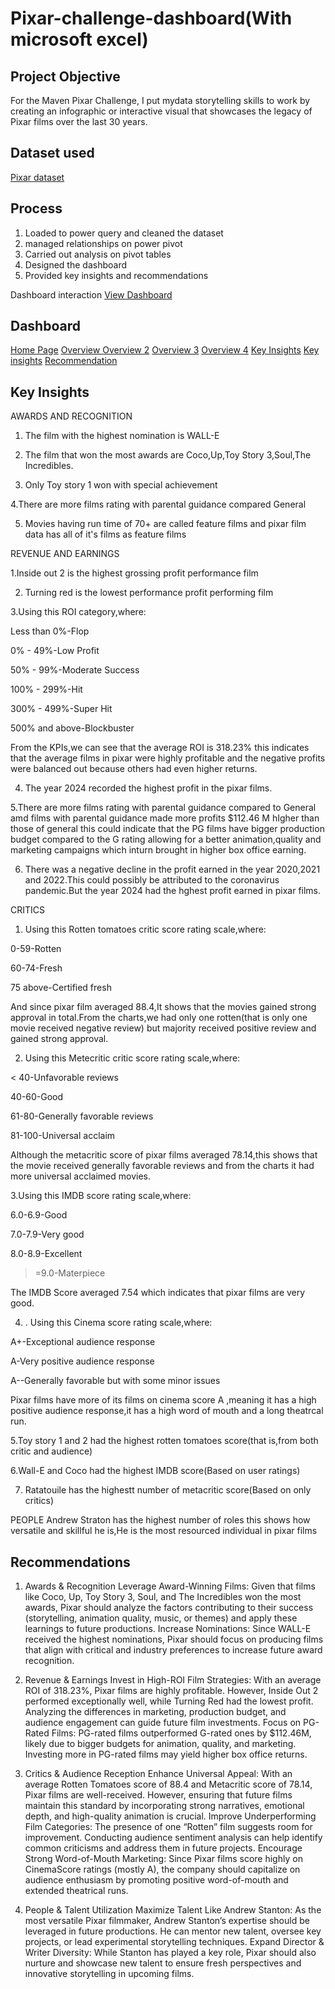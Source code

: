 # Pixar-challenge-dashboard(With microsoft excel)
## Project Objective
For the Maven Pixar Challenge, I put mydata storytelling skills to work by creating an infographic or interactive visual that showcases the legacy of Pixar films over the last 30 years.

## Dataset used
<a href= "https://maven-datasets.s3.us-east-1.amazonaws.com/Pixar+Films/Pixar+Films.zip">Pixar dataset</a>

## Process
1. Loaded to power query and cleaned the dataset
2. managed relationships on power pivot
3. Carried out analysis on pivot tables
4. Designed the dashboard
5. Provided key insights and recommendations

Dashboard interaction <a href= "https://github.com/Me1rem/Pixar-challenge-dashboard/blob/main/Maven%20challenge%20AROME(AutoRecovered).xlsx">View Dashboard</a>
## Dashboard 
<a href="https://github.com/Me1rem/Pixar-challenge-dashboard/blob/main/Screenshot%202025-03-28%20143249.png">Home Page</a>
<a href="https://github.com/Me1rem/Pixar-challenge-dashboard/blob/main/Screenshot%202025-03-28%20143324.png">Overview </a>
<a href="https://github.com/Me1rem/Pixar-challenge-dashboard/blob/main/Screenshot%202025-03-28%20143355.png">Overview 2</a>
<a href="https://github.com/Me1rem/Pixar-challenge-dashboard/blob/main/Screenshot%202025-03-28%20143606.png">Overview 3</a>
<a href="https://github.com/Me1rem/Pixar-challenge-dashboard/blob/main/Screenshot%202025-03-28%20143707.png">Overview 4</a>
<a href="https://github.com/Me1rem/Pixar-challenge-dashboard/blob/main/Screenshot%202025-03-28%20170849.png">Key Insights</a>
<a href="https://github.com/Me1rem/Pixar-challenge-dashboard/blob/main/Screenshot%202025-03-28%20170625.png">Key insights</a>
<a href="https://github.com/Me1rem/Pixar-challenge-dashboard/blob/main/Screenshot%202025-03-28%20144048.png">Recommendation</a>

## Key Insights
AWARDS AND RECOGNITION
1. The film with the highest nomination is WALL-E
   
2. The film that won the most awards are Coco,Up,Toy Story 3,Soul,The Incredibles.
   
3. Only Toy story 1 won with special achievement
   
4.There are more films rating  with parental guidance compared General

5. Movies having run time of 70+ are called feature films and pixar film data has all of it's films as feature films
   
REVENUE AND EARNINGS

1.Inside out 2 is the highest grossing profit performance film

2. Turning red is the lowest performance profit performing film
   
3.Using this ROI category,where:

Less than 0%-Flop

0% - 49%-Low Profit

50% - 99%-Moderate Success

100% - 299%-Hit 

300% - 499%-Super Hit

500% and above-Blockbuster

From the KPIs,we can see that the average ROI is 318.23% this indicates that the average films in pixar were highly profitable and the negative profits were balanced out because others had even higher returns.

4. The year 2024 recorded the highest profit in the pixar films.
   
5.There are more films rating  with parental guidance compared to General amd films with parental guidance made more profits $112.46 M hIgher than those of general this could indicate that the PG films have bigger production budget  compared to the G rating  allowing for a better animation,quality and marketing campaigns which inturn brought in higher box office earning.

6. There was a negative decline in the profit earned in the year 2020,2021 and 2022.This could possibly be attributed to the coronavirus pandemic.But the year 2024 had the hghest profit earned in pixar films.

CRITICS
1. Using this Rotten tomatoes critic score rating scale,where:

0-59-Rotten

60-74-Fresh

75 above-Certified fresh
   
And since pixar film averaged 88.4,It shows that the movies gained strong approval in total.From the charts,we had only one rotten(that is only one movie received negative review) but majority received positive review and gained strong approval.

2. Using this Metecritic critic score rating scale,where:

< 40-Unfavorable reviews

40-60-Good

61-80-Generally favorable reviews

81-100-Universal acclaim

Although the metacritic score of pixar films averaged  78.14,this shows that the movie received generally favorable reviews and from the charts it had more universal acclaimed movies.

3.Using this IMDB score rating scale,where:

6.0-6.9-Good

7.0-7.9-Very good

8.0-8.9-Excellent

>=9.0-Materpiece

The IMDB Score averaged 7.54 which indicates that pixar films are very good.

4. . Using this Cinema score rating scale,where:

A+-Exceptional audience response

A-Very positive audience response

A--Generally favorable but with some minor issues

Pixar films have more of its films on cinema score A ,meaning it has a high positive audience response,it has a high word of mouth and a long theatrcal run.

5.Toy story 1 and 2 had the highest rotten tomatoes score(that is,from both critic and audience)

6.Wall-E and Coco had the highest IMDB score(Based on user ratings)

7. Ratatouile has the highestt number of metacritic score(Based on only critics)

PEOPLE
Andrew Straton has the highest number of roles this shows how versatile and skillful he is,He is the most resourced individual in pixar films

## Recommendations
1. Awards & Recognition
Leverage Award-Winning Films: Given that films like Coco, Up, Toy Story 3, Soul, and The Incredibles won the most awards, Pixar should analyze the factors contributing to their success (storytelling, animation quality, music, or themes) and apply these learnings to future productions.
Increase Nominations: Since WALL-E received the highest nominations, Pixar should focus on producing films that align with critical and industry preferences to increase future award recognition.

2. Revenue & Earnings
Invest in High-ROI Film Strategies: With an average ROI of 318.23%, Pixar films are highly profitable. However, Inside Out 2 performed exceptionally well, while Turning Red had the lowest profit. Analyzing the differences in marketing, production budget, and audience engagement can guide future film investments.
Focus on PG-Rated Films: PG-rated films outperformed G-rated ones by $112.46M, likely due to bigger budgets for animation, quality, and marketing. Investing more in PG-rated films may yield higher box office returns.

3. Critics & Audience Reception
Enhance Universal Appeal: With an average Rotten Tomatoes score of 88.4 and Metacritic score of 78.14, Pixar films are well-received. However, ensuring that future films maintain this standard by incorporating strong narratives, emotional depth, and high-quality animation is crucial.
Improve Underperforming Film Categories: The presence of one “Rotten” film suggests room for improvement. Conducting audience sentiment analysis can help identify common criticisms and address them in future projects.
Encourage Strong Word-of-Mouth Marketing: Since Pixar films score highly on CinemaScore ratings (mostly A), the company should capitalize on audience enthusiasm by promoting positive word-of-mouth and extended theatrical runs.

4. People & Talent Utilization
Maximize Talent Like Andrew Stanton: As the most versatile Pixar filmmaker, Andrew Stanton’s expertise should be leveraged in future productions. He can mentor new talent, oversee key projects, or lead experimental storytelling techniques.
Expand Director & Writer Diversity: While Stanton has played a key role, Pixar should also nurture and showcase new talent to ensure fresh perspectives and innovative storytelling in upcoming films.
   








